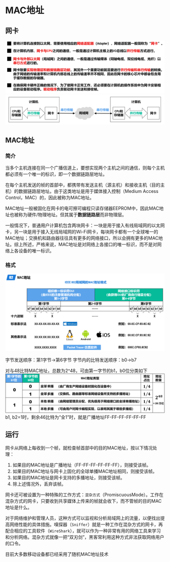 # MAC地址

## 网卡

![简介](MAC地址-网卡-简介.png)
![作用](MAC地址-网卡-作用.png)

## MAC地址

### 简介

当多个主机连接在同一个广播信道上，要想实现两个主机之间的通信，则每个主机都必须有一个唯一的标识，即一个数据链路层地址。

在每个主机发送的帧的首部中，都携带有发送主机（源主机）和接收主机（目的主机）的数据链路层地址。由于这类地址是用于媒体接入控制（Medium Access Control，MAC）的，因此被称为MAC地址。

MAC地址一般被固化在网卡的电可擦可编程只读存储器EEPROM中，因此MAC地址也被称为硬件/物理地址。但其属于**数据链路层**而非物理层。

一般情况下，普通用户计算机包含两块网卡：一块是用于接入有线局域网的以太网卡，另一块是用于接入无线局域网的Wi-Fi网卡，每块网卡都有一个全球唯一的MAC地址；交换机和路由器往往具有更多的网络接口，所以会拥有更多的MAC地址。综上所述，严格来说，MAC地址是对网络上各接口的唯一标识，而不是对网络上各设备的唯一标识。

### 格式

![MAC地址格式](MAC地址-格式.png)

字节发送顺序：第1字节->第6字节
字节内的比特发送顺序：b0->b7

对与48比特MAC地址，总数为2^48，可由第一字节的b1，b0位分类如下
![MAC地址类型](MAC地址-类型.png)
b1, b2=1时，剩余46比特为“全1”时，就是广播地址FF-FF-FF-FF-FF-FF

## 运行

网卡从网络上每收到一个帧，就检查帧首部中的目的MAC地址，按以下情况处理：

1. 如果目的MAC地址是广播地址（FF-FF-FF-FF-FF-FF），则接受该帧。
2. 如果目的MAC地址与网卡上固化的全球单播MAC地址相同，则接受该帧。
3. 如果目的MAC地址是网卡支持的多播地址，则接受该帧。
4. 除上述情况外，丢弃该帧。

网卡还可被设置为一种特殊的工作方式：`混杂方式`（PromiscuousMode）。工作在混杂方式的网卡，只要收到共享媒体上传来的帧就会收下，而不管帧的目的MAC地址是什么。

对于网络维护和管理人员，这种方式可以监视和分析局域网上的流量，以便找出提高网络性能的具体措施。嗅探器（`Sniffer`）就是一种工作在混杂方式的网卡，再配合相应的工具软件（`WireShark`），就可以作为一种非常有用的网络工具来学习和分析网络。混杂方式就像一把“双刃剑”，黑客常利用这种方式非法获取网络用户的口令。

目前大多数移动设备都已经采用了随机MAC地址技术
